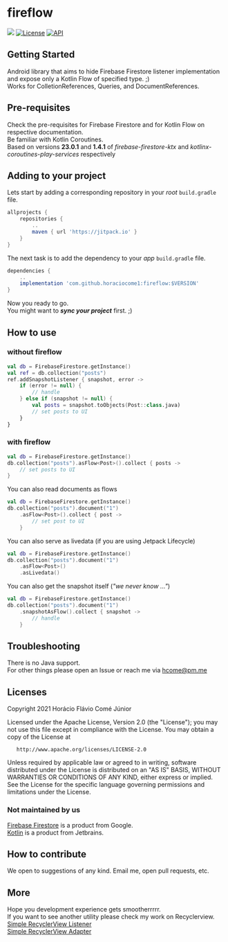 # fireflow
[![](https://jitpack.io/v/horaciocome1/fireflow.svg)](https://jitpack.io/#horaciocome1/fireflow) [![License](https://img.shields.io/badge/license-Apache%202-blue.svg)](https://www.apache.org/licenses/LICENSE-2.0) [![API](https://img.shields.io/badge/API-19%2B-brightgreen.svg?style=flat)](https://android-arsenal.com/api?level=19)

## Getting Started
Android library that aims to hide Firebase Firestore listener implementation and expose only a Kotlin Flow of specified type. ;)  
Works for ColletionReferences, Queries, and DocumentReferences.

## Pre-requisites
Check the pre-requisites for Firebase Firestore and for Kotlin Flow on respective documentation.  
Be familiar with Kotlin Coroutines.  
Based on versions **23.0.1** and **1.4.1** of _firebase-firestore-ktx_ and _kotlinx-coroutines-play-services_ respectively

## Adding to your project
Lets start by adding a corresponding repository in your _root_ `build.gradle` file.
```gradle
allprojects {
    repositories {
        ..
        maven { url 'https://jitpack.io' }
    }
}
 ```
The next task is to add the dependency to your _app_ `build.gradle` file.
```gradle
dependencies {
    ..
    implementation 'com.github.horaciocome1:fireflow:$VERSION'
}
```
Now you ready to go.  
You might want to _**sync your project**_ first. ;)

## How to use
### without fireflow
```kotlin
val db = FirebaseFirestore.getInstance()
val ref = db.collection("posts")
ref.addSnapshotListener { snapshot, error ->
    if (error != null) {
        // handle
    } else if (snapshot != null) {
        val posts = snapshot.toObjects(Post::class.java)
        // set posts to UI
    }
}
```
### with fireflow
```kotlin
val db = FirebaseFirestore.getInstance()
db.collection("posts").asFlow<Post>().collect { posts ->
    // set posts to UI
}
```
You can also read documents as flows
```kotlin
val db = FirebaseFirestore.getInstance()
db.collection("posts").document("1")
    .asFlow<Post>().collect { post ->
        // set post to UI
    }
```
You can also serve as livedata (if you are using Jetpack Lifecycle)
```kotlin
val db = FirebaseFirestore.getInstance()
db.collection("posts").document("1")
    .asFlow<Post>()
    .asLivedata()
```
You can also get the snapshot itself (_"we never know ..."_)
```kotlin
val db = FirebaseFirestore.getInstance()
db.collection("posts").document("1")
    .snapshotAsFlow().collect { snapshot ->
        // handle
    }
```

## Troubleshooting
There is no Java support.  
For other things please open an Issue or reach me via [hcome@pm.me](mailto:hcome@pm.me)

## Licenses
   Copyright 2021 Horácio Flávio Comé Júnior

   Licensed under the Apache License, Version 2.0 (the "License");
   you may not use this file except in compliance with the License.
   You may obtain a copy of the License at

       http://www.apache.org/licenses/LICENSE-2.0

   Unless required by applicable law or agreed to in writing, software
   distributed under the License is distributed on an "AS IS" BASIS,
   WITHOUT WARRANTIES OR CONDITIONS OF ANY KIND, either express or implied.
   See the License for the specific language governing permissions and
   limitations under the License.
### Not maintained by us
   [Firebase Firestore](https://firebase.google.com/docs/firestore/) is a product from Google.  
   [Kotlin](https://kotlinlang.org/) is a product from Jetbrains.

## How to contribute
We open to suggestions of any kind.
Email me, open pull requests, etc.

## More
Hope you development experience gets smootherrrrr.  
If you want to see another utility please check my work on Recyclerview.    
[Simple RecyclerView Listener](https://github.com/horaciocome1/simple-recyclerview-listener)  
[Simple RecyclerView Adapter](https://github.com/horaciocome1/simple-recyclerview-adapter)
